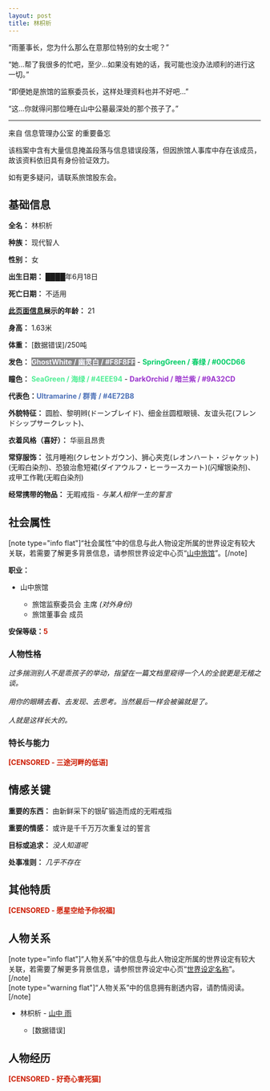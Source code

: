 ```yaml
---
layout: post
title: 林枳析
---
```



<p>“雨董事长，您为什么那么在意那位特别的女士呢？”</p><p>“她…帮了我很多的忙吧，至少…如果没有她的话，我可能也没办法顺利的进行这一切。”</p><p>“即便她是旅馆的监察委员长，这样处理资料也并不好吧…”</p><p>“这…你就得问那位睡在山中公墓最深处的那个孩子了。”</p><hr><div class="memo-block-red">
    <div class="memo-title">来自 信息管理办公室 的重要备忘</div>
    <div class="memo-content">
        <p>该档案中含有大量信息掩盖段落与信息错误段落，但因旅馆人事库中存在该成员，故该资料依旧具有身份验证效力。</p>
        <p>如有更多疑问，请联系旅馆股东会。</p>
</div><p></div></p><h2>基础信息</h2><p><strong>全名：</strong> 林枳析</p><p><strong>种族：</strong> 现代智人</p><p><strong>性别：</strong> 女</p><p><strong>出生日期：</strong> ████年6月18日</p><p><strong>死亡日期：</strong> 不适用</p><p><strong><u>此页面信息</u>展示的年龄：</strong> 21</p><p><strong>身高：</strong> 1.63米</p><p><strong>体重：</strong> [数据错误]/250吨</p><p><strong>发色：</strong> <span style="color:#F8F8FF;font-weight:bold;background:#888888; ">GhostWhite / 幽灵白 / #F8F8FF</span> - <span style="color:#00CD66;font-weight:bold;">SpringGreen / 春绿 / #00CD66</span></p><p><strong>瞳色：</strong> <span style="color:#4EEE94;font-weight:bold;">SeaGreen / 海绿 / #4EEE94</span> - <span style="color:#9A32CD;font-weight:bold;">DarkOrchid / 暗兰紫 / #9A32CD</span></p><p><strong>代表色：</strong><span style="color:#4E72B8;font-weight:bold;">Ultramarine / 群青 / #4E72B8</span></p><p><strong>外貌特征：</strong> 圆脸、黎明辫(ドーンブレイド)、细金丝圆框眼镜、友谊头花(フレンドシップサークレット)、</p><p><strong>衣着风格（喜好）：</strong> 华丽且昂贵</p><p><strong>常穿服饰：</strong> 弦月睡袍(クレセントガウン)、狮心夹克(レオンハート・ジャケット)(无暇白染剂)、恐狼治愈短裙(ダイアウルフ・ヒーラースカート)(闪耀银染剂)、戎甲工作靴(无暇白染剂)</p><p><strong>经常携带的物品：</strong> 无暇戒指 - <em>与某人相伴一生的誓言</em></p><h2>社会属性</h2><p>[note type="info flat"]“社会属性”中的信息与此人物设定所属的世界设定有较大关联，若需要了解更多背景信息，请参照世界设定中心页“<a href="/index.php/worldsetting/yamanaka-inn-1.html">山中旅馆</a>”。[/note]</p><p><strong>职业：</strong></p><ul><li><p>山中旅馆</p><ul><li>旅馆监察委员会 主席 <em>(对外身份)</em></li><li>旅馆董事会 成员</li></ul></li></ul><p><strong>安保等级：</strong><span style="color:#cc1b00;font-weight:bold;">5</span></p><h3>人物性格</h3><p><em>过多揣测别人不是乖孩子的举动，指望在一篇文档里窥得一个人的全貌更是无稽之谈。</em><br><br><em>用你的眼睛去看、去发现、去思考。当然最后一样会被骗就是了。</em><br><br><em>人就是这样长大的。</em></p><h3>特长与能力</h3><p><span style="color:#cc1b00;font-weight:bold;">[CENSORED - 三途河畔的低语]</span></p><h2>情感关键</h2><p><strong>重要的东西：</strong> 由新鲜采下的银矿锻造而成的无暇戒指</p><p><strong>重要的情感：</strong> 或许是千千万万次重复过的誓言</p><p><strong>目标或追求：</strong> <em>没人知道呢</em></p><p><strong>处事准则：</strong> <em>几乎不存在</em></p><h2>其他特质</h2><p><span style="color:#cc1b00;font-weight:bold;">[CENSORED - 愿星空给予你祝福]</span></p><h2>人物关系</h2><p>[note type="info flat"]“人物关系”中的信息与此人物设定所属的世界设定有较大关联，若需要了解更多背景信息，请参照世界设定中心页“<a href="/index.php/worldsetting/xxx.html">世界设定名称</a>”。[/note]<br>[note type="warning flat"]“人物关系”中的信息拥有剧透内容，请酌情阅读。[/note]</p><ul><li><p>林枳析 - <a href="/index.php/character/yamanaka-ame.html">山中 雨</a></p><ul><li>[数据错误]</li></ul></li></ul><h2>人物经历</h2><p><span style="color:#cc1b00;font-weight:bold;">[CENSORED - 好奇心害死猫]</span></p>
